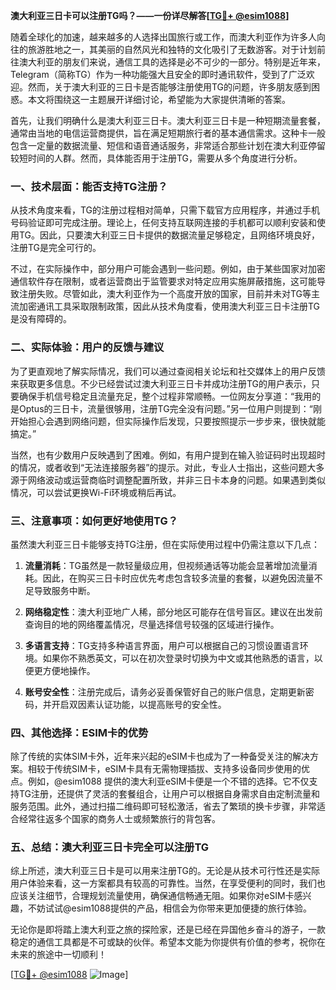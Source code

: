 **澳大利亚三日卡可以注册TG吗？——一份详尽解答[[TG💪+ @esim1088](https://t.me/s/esim1088)]**

随着全球化的加速，越来越多的人选择出国旅行或工作，而澳大利亚作为许多人向往的旅游胜地之一，其美丽的自然风光和独特的文化吸引了无数游客。对于计划前往澳大利亚的朋友们来说，通信工具的选择是必不可少的一部分。特别是近年来，Telegram（简称TG）作为一种功能强大且安全的即时通讯软件，受到了广泛欢迎。然而，关于澳大利亚的三日卡是否能够注册使用TG的问题，许多朋友感到困惑。本文将围绕这一主题展开详细讨论，希望能为大家提供清晰的答案。

首先，让我们明确什么是澳大利亚三日卡。澳大利亚三日卡是一种短期流量套餐，通常由当地的电信运营商提供，旨在满足短期旅行者的基本通信需求。这种卡一般包含一定量的数据流量、短信和语音通话服务，非常适合那些计划在澳大利亚停留较短时间的人群。然而，具体能否用于注册TG，需要从多个角度进行分析。

### **一、技术层面：能否支持TG注册？**

从技术角度来看，TG的注册过程相对简单，只需下载官方应用程序，并通过手机号码验证即可完成注册。理论上，任何支持互联网连接的手机都可以顺利安装和使用TG。因此，只要澳大利亚三日卡提供的数据流量足够稳定，且网络环境良好，注册TG是完全可行的。

不过，在实际操作中，部分用户可能会遇到一些问题。例如，由于某些国家对加密通信软件存在限制，或者运营商出于监管要求对特定应用实施屏蔽措施，这可能导致注册失败。尽管如此，澳大利亚作为一个高度开放的国家，目前并未对TG等主流加密通讯工具采取限制政策，因此从技术角度看，使用澳大利亚三日卡注册TG是没有障碍的。

### **二、实际体验：用户的反馈与建议**

为了更直观地了解实际情况，我们可以通过查阅相关论坛和社交媒体上的用户反馈来获取更多信息。不少已经尝试过澳大利亚三日卡并成功注册TG的用户表示，只要确保手机信号稳定且流量充足，整个过程非常顺畅。一位网友分享道：“我用的是Optus的三日卡，流量很够用，注册TG完全没有问题。”另一位用户则提到：“刚开始担心会遇到网络问题，但实际操作后发现，只要按照提示一步步来，很快就能搞定。”

当然，也有少数用户反映遇到了困难。例如，有用户提到在输入验证码时出现超时的情况，或者收到“无法连接服务器”的提示。对此，专业人士指出，这些问题大多源于网络波动或运营商临时调整配置所致，并非三日卡本身的问题。如果遇到类似情况，可以尝试更换Wi-Fi环境或稍后再试。

### **三、注意事项：如何更好地使用TG？**

虽然澳大利亚三日卡能够支持TG注册，但在实际使用过程中仍需注意以下几点：

1. **流量消耗**：TG虽然是一款轻量级应用，但视频通话等功能会显著增加流量消耗。因此，在购买三日卡时应优先考虑包含较多流量的套餐，以避免因流量不足导致服务中断。
   
2. **网络稳定性**：澳大利亚地广人稀，部分地区可能存在信号盲区。建议在出发前查询目的地的网络覆盖情况，尽量选择信号较强的区域进行操作。

3. **多语言支持**：TG支持多种语言界面，用户可以根据自己的习惯设置语言环境。如果你不熟悉英文，可以在初次登录时切换为中文或其他熟悉的语言，以便更方便地操作。

4. **账号安全性**：注册完成后，请务必妥善保管好自己的账户信息，定期更新密码，并开启双因素认证功能，以提高账号的安全性。

### **四、其他选择：ESIM卡的优势**

除了传统的实体SIM卡外，近年来兴起的eSIM卡也成为了一种备受关注的解决方案。相较于传统SIM卡，eSIM卡具有无需物理插拔、支持多设备同步使用的优点。例如，@esim1088 提供的澳大利亚eSIM卡便是一个不错的选择。它不仅支持TG注册，还提供了灵活的套餐组合，让用户可以根据自身需求自由定制流量和服务范围。此外，通过扫描二维码即可轻松激活，省去了繁琐的换卡步骤，非常适合经常往返多个国家的商务人士或频繁旅行的背包客。

### **五、总结：澳大利亚三日卡完全可以注册TG**

综上所述，澳大利亚三日卡是可以用来注册TG的。无论是从技术可行性还是实际用户体验来看，这一方案都具有较高的可靠性。当然，在享受便利的同时，我们也应该关注细节，合理规划流量使用，确保通信畅通无阻。如果你对eSIM卡感兴趣，不妨试试@esim1088提供的产品，相信会为你带来更加便捷的旅行体验。

无论你是即将踏上澳大利亚之旅的探险家，还是已经在异国他乡奋斗的游子，一款稳定的通信工具都是不可或缺的伙伴。希望本文能为你提供有价值的参考，祝你在未来的旅途中一切顺利！

[[TG💪+ @esim1088](https://t.me/s/esim1088) ![Image](https://i.postimg.cc/4NQfJmqS/Snipaste-2025-05-13-00-14-12.png)]